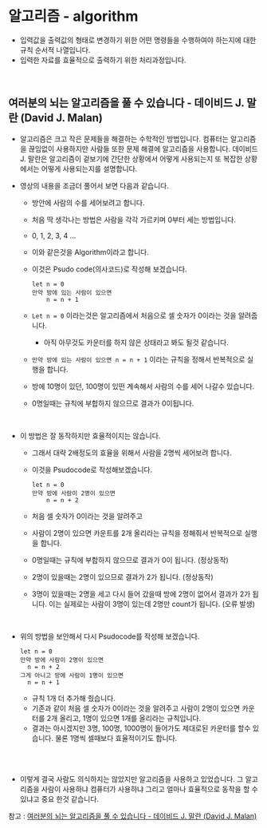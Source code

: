 # 알고리즘 - algorithm

- 입력값을 출력값의 형태로 변경하기 위한 어떤 명령들을 수행하여야 하는지에 대한 규칙 순서적 나열입니다.
- 입력한 자료를 효율적으로 출력하기 위한 처리과정입니다.

<br>

## **여러분의 뇌는 알고리즘을 풀 수 있습니다 - 데이비드 J. 말란 (David J. Malan)** 

- 알고리즘은 크고 작은 문제들을 해결하는 수학적인 방법입니다. 컴퓨터는 알고리즘을 끊임없이 사용하지만 사람들 또한 문제 해결에 알고리즘을 사용합니다. 데이비드 J. 말란은 알고리즘이 겉보기에 간단한 상황에서 어떻게 사용되는지 또 복잡한 상황에서는 어떻게 사용되는지를 설명합니다.

- 영상의 내용을 조금더 풀어서 보면 다음과 같습니다.

  - 방안에 사람의 수를 세어보려고 합니다.

  - 처음 딱 생각나는 방법은 사람을 각각 가르키며 0부터 세는 방법입니다.

  - 0, 1, 2, 3, 4 ...

  - 이와 같은것을 Algorithm이라고 합니다.

  - 이것은 Psudo code(의사코드)로 작성해 보겠습니다.

    ```
    let n = 0
    만약 방에 있는 사람이 있으면
    	n = n + 1
    ```

  - `Let n = 0` 이라는것은 알고리즘에서 처음으로 셀 숫자가 0이라는 것을 알려줍니다.

    - 아직 아무것도 카운터를 하지 않은 상태라고 봐도 될것 같습니다.

  - `만약 방에 있는 사람이 있으면 n = n + 1` 이라는 규칙을 정해서 반복적으로 실행을 합니다.

  - 방에 10명이 있던, 100명이 있떤 계속해서 사람의 수를 세어 나갈수 있습니다.

  - 0명일때는 규칙에 부합하지 않으므로 결과가 0이됩니다.

<br>

- 이 방법은 잘 동작하지만 효율적이지는 않습니다.

  - 그래서 대략 2배정도의 효율을 위해서 사람을 2명씩 세어보려 합니다.

  - 이것을 Psudocode로 작성해보겠습니다.

    ```
    let n = 0
    만약 방에 사람이 2명이 있으면
    	n = n + 2
    ```

  - 처음 셀 숫자가 0이라는 것을 알려주고

  - 사람이 2명이 있으면 카운트를 2개 올리라는 규칙을 정해줘서 반복적으로 실행을 합니다.

  - 0명일때는 규칙에 부합하지 않으므로 결과가 0이 됩니다. (정상동작)

  - 2명이 있을때는 2명이 있으므로 결과가 2가 됩니다. (정상동작)

  - 3명이 있을때는 2명을 세고 다시 들어 갔을때 방에 2명이 없어서 결과가 2가 됩니다. 이는 실제로는 사람이 3명이 있는데 2명만 count가 됩니다. (오류 발생)

<br>

- 위의 방법을 보안해서 다시 Psudocode를 작성해 보겠습니다.

  ```
  let n = 0
  만약 방에 사람이 2명이 있으면
  	n = n + 2
  그게 아니고 방에 사람이 1명이 있으면
  	n = n + 1
  ```

  - 규칙 1개 더 추가해 줬습니다.
  - 기존과 같이 처음 셀 숫자가 0이라는 것을 알려주고 사람이 2명이 있으면 카운터를 2개 올리고, 1명이 있으면 1개를 올리라는 규칙입니다.
  - 결과는 아시겠지만 3명, 100명, 1000명이 들어가도 제대로된 카운터를 할수 있습니다. 물론 1명씩 셀때보다 효율적이기도 합니다.

<br>

<br>

- 이렇게 결국 사람도 의식하지는 않았지만 알고리즘을 사용하고 있었습니다. 그 알고리즘을 사람이 사용하냐 컴퓨터가 사용하냐 그리고 얼마나 효율적으로 동작을 할 수 있냐고 중요 한것 같습니다.

참고 : [여러분의 뇌는 알고리즘을 풀 수 있습니다 - 데이비드 J. 말란 (David J. Malan)](https://youtu.be/6hfOvs8pY1k)